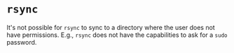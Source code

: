 # `rsync`

It's not possible for `rsync` to sync to a directory where the user does not have permissions. E.g., `rsync` does not have the capabilities to ask for a `sudo` password.
